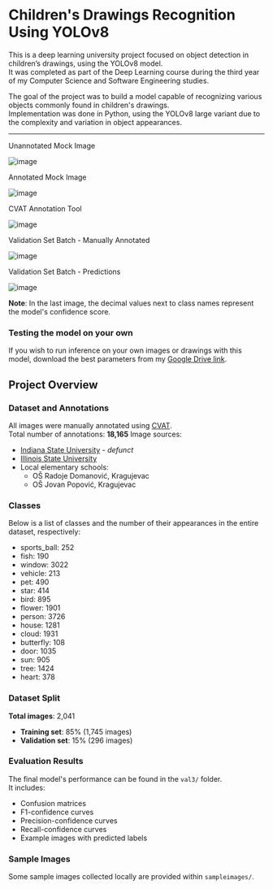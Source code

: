 # Children's Drawings Recognition Using YOLOv8

This is a deep learning university project focused on object detection in children’s drawings, using the YOLOv8 model.  
It was completed as part of the Deep Learning course during the third year of my Computer Science and Software Engineering studies.

The goal of the project was to build a model capable of recognizing various objects commonly found in children's drawings.  
Implementation was done in Python, using the YOLOv8 large variant due to the complexity and variation in object appearances.

---

Unannotated Mock Image

![image](https://i.imgur.com/9mHSYXk.jpeg)

Annotated Mock Image

![image](https://i.imgur.com/8UECwUf.jpeg)

CVAT Annotation Tool

![image](https://i.imgur.com/HRcxFf4.jpeg)

Validation Set Batch - Manually Annotated

![image](https://i.imgur.com/sgRW1ib.jpeg)

Validation Set Batch - Predictions

![image](https://i.imgur.com/QRUHuKU.jpeg)

**Note**: In the last image, the decimal values next to class names represent the model's confidence score.

### Testing the model on your own
If you wish to run inference on your own images or drawings with this model, download the best parameters from my [Google Drive link](https://drive.google.com/file/d/1NiUkRWOgjV4qxKYdS0yJPau25mCbi-ZL/view?usp=drive_link).

## Project Overview

### Dataset and Annotations
All images were manually annotated using [CVAT](https://www.cvat.ai/).  
Total number of annotations: **18,165**
Image sources:
 - [Indiana State University](https://childart.indstate.edu/choosefirstcriteria.php) - *defunct*
 - [Illinois State University](https://digital.library.illinoisstate.edu/digital/collection/icca/search/)
 - Local elementary schools:
   - OŠ Radoje Domanović, Kragujevac
   - OŠ Jovan Popović, Kragujevac
  
### Classes
Below is a list of classes and the number of their appearances in the entire dataset, respectively:
 - sports_ball: 252
 - fish: 190
 - window: 3022
 - vehicle: 213
 - pet: 490
 - star: 414
 - bird: 895
 - flower: 1901
 - person: 3726
 - house: 1281
 - cloud: 1931
 - butterfly: 108
 - door: 1035
 - sun: 905
 - tree: 1424
 - heart: 378

### Dataset Split
**Total images**: 2,041
 - **Training set**: 85% (1,745 images)
 - **Validation set**: 15% (296 images)

### Evaluation Results
The final model's performance can be found in the `val3/` folder.  
It includes:
 - Confusion matrices
 - F1-confidence curves
 - Precision-confidence curves
 - Recall-confidence curves
 - Example images with predicted labels

### Sample Images
Some sample images collected locally are provided within `sampleimages/`.

